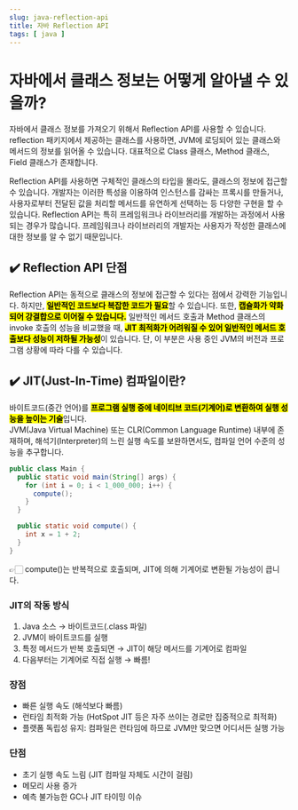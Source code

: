 ```yaml
---
slug: java-reflection-api
title: 자바 Reflection API
tags: [ java ]
---
```


# 자바에서 클래스 정보는 어떻게 알아낼 수 있을까?
자바에서 클래스 정보를 가져오기 위해서 Reflection API를 사용할 수 있습니다. reflection 패키지에서 제공하는 클래스를 사용하면, JVM에 로딩되어 있는 클래스와 메서드의 정보를 읽어올 수 있습니다. 대표적으로 Class 클래스, Method 클래스, Field 클래스가 존재합니다.

Reflection API를 사용하면 구체적인 클래스의 타입을 몰라도, 클래스의 정보에 접근할 수 있습니다. 개발자는 이러한 특성을 이용하여 인스턴스를 감싸는 프록시를 만들거나, 사용자로부터 전달된 값을 처리할 메서드를 유연하게 선택하는 등 다양한 구현을 할 수 있습니다. Reflection API는 특히 프레임워크나 라이브러리를 개발하는 과정에서 사용되는 경우가 많습니다. 프레임워크나 라이브러리의 개발자는 사용자가 작성한 클래스에 대한 정보를 알 수 없기 때문입니다.

## ✔️ Reflection API 단점
Reflection API는 동적으로 클래스의 정보에 접근할 수 있다는 점에서 강력한 기능입니다. 하지만, <mark>**일반적인 코드보다 복잡한 코드가 필요**</mark>할 수 있습니다. 또한, <mark>**캡슐화가 약화되어 강결합으로 이어질 수 있습니다.**</mark> 일반적인 메서드 호출과 Method 클래스의 invoke 호출의 성능을 비교했을 때, <mark>**JIT 최적화가 어려워질 수 있어 일반적인 메서드 호출보다 성능이 저하될 가능성**</mark>이 있습니다. 단, 이 부분은 사용 중인 JVM의 버전과 프로그램 상황에 따라 다를 수 있습니다.

## ✔️ JIT(Just-In-Time) 컴파일이란?
바이트코드(중간 언어)를 <mark>**프로그램 실행 중에 네이티브 코드(기계어)로 변환하여 실행 성능을 높이는 기술**</mark>입니다.  
JVM(Java Virtual Machine) 또는 CLR(Common Language Runtime) 내부에 존재하며, 해석기(Interpreter)의 느린 실행 속도를 보완하면서도, 컴파일 언어 수준의 성능을 추구합니다.

```java
public class Main {
  public static void main(String[] args) {
    for (int i = 0; i < 1_000_000; i++) {
      compute();
    }
  }

  public static void compute() {
    int x = 1 + 2;
  }
}
```
👉🏻 compute()는 반복적으로 호출되며, JIT에 의해 기계어로 변환될 가능성이 큽니다.

### JIT의 작동 방식
1. Java 소스 → 바이트코드(.class 파일)
2. JVM이 바이트코드를 실행
3. 특정 메서드가 반복 호출되면 → JIT이 해당 메서드를 기계어로 컴파일
4. 다음부터는 기계어로 직접 실행 → 빠름!

### 장점
* 빠른 실행 속도 (해석보다 빠름)
* 런타임 최적화 가능 (HotSpot JIT 등은 자주 쓰이는 경로만 집중적으로 최적화)
* 플랫폼 독립성 유지: 컴파일은 런타임에 하므로 JVM만 맞으면 어디서든 실행 가능

### 단점
* 초기 실행 속도 느림 (JIT 컴파일 자체도 시간이 걸림)
* 메모리 사용 증가
* 예측 불가능한 GC나 JIT 타이밍 이슈